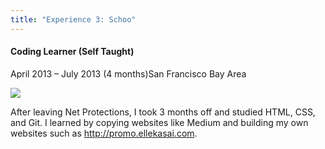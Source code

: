```yaml
---
title: "Experience 3: Schoo"
---
```


#### Coding Learner (Self Taught)

<p>April 2013 – July 2013 (4 months)San Francisco Bay Area</p>

<img src="{{ site.url }}/images/coding-learner.jpg" class="img-responsive img-rounded">

After leaving Net Protections, I took 3 months off and studied HTML, CSS, and Git. I learned by copying websites like Medium and building my own websites such as http://promo.ellekasai.com.

